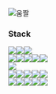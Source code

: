 ![움짤](https://blog.kakaocdn.net/dn/68d6v/btqDSiVLaY6/UffhOKyQbKkdaqkloLZFlk/img.gif)

<h3 align="left">Stack</h3>
</p>
<p align="left"> 
  
<img src="https://img.shields.io/badge/JAVA-E97627?style=flat-square&logo=IntelliJ%20IDEA&logoColor=white"><img src="https://img.shields.io/badge/Spring-6DB33F?style=flat-square&logo=Spring&logoColor=white"><img src="https://img.shields.io/badge/Hibernate-59666C?style=flat-square&logo=Hibernate&logoColor=white">  
<img src="https://img.shields.io/badge/HTML-E34F26?style=flat-square&logo=HTML5&logoColor=white"><img src="https://img.shields.io/badge/CSS-1572B6?style=flat-square&logo=CSS3&logoColor=white"><img src="https://img.shields.io/badge/Thymeleaf-005F0F?style=flat-square&logo=Thymeleaf&logoColor=white"><img src="https://img.shields.io/badge/Tailwind%20CSS-06B6D4?style=flat-square&logo=Tailwind$20CSS&logoColor=white"><img src="https://img.shields.io/badge/Daisy%20UI-5A0EF8?style=flat-square&logo=DaisyUI&logoColor=white">  
<img src="https://img.shields.io/badge/MySQL-4479A1?style=flat-square&logo=MySQL&logoColor=white">  
<img src="https://img.shields.io/badge/apache tomcat-F8DC75?style=flat-square&logo=apachetomcat&logoColor=black"><img src="https://img.shields.io/badge/Docker-2496ED?style=flat-square&logo=Docker&logoColor=white"><img src="https://img.shields.io/badge/Amazon%20AWS-232F3E?style=flat-square&logo=Amazon%20AWS&logoColor=black"><img src="https://img.shields.io/badge/macOS-E6E6E6?style=flat-square&logo=macOS&logoColor=black"><img src="https://img.shields.io/badge/CentOS-262577?style=flat-square&logo=CentOS&logoColor=black">  
<img src="https://img.shields.io/badge/GitHub%20Actions-2088FF?style=flat-square&logo=GitHub%20Actions&logoColor=white"><img src="https://img.shields.io/badge/Postman-FF6C37?style=flat-square&logo=Postman&logoColor=white"><img src="https://img.shields.io/badge/Gmail-EA4335?style=flat-square&logo=Gmail&logoColor=white"><img src="https://img.shields.io/badge/Notion-000000?style=flat-square&logo=Notion&logoColor=white"><img src="https://img.shields.io/badge/Velog-20C997?style=flat-square&logo=Velog&logoColor=white">
